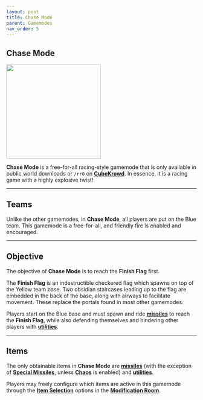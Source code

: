 ```yaml
---
layout: post
title: Chase Mode
parent: Gamemodes
nav_order: 5
---
```

**Chase Mode**
---

<div id="art_image">
    <img src="https://zeroniaserver.github.io/RocketRidersWiki/images/chase_mode.png" width="250"  />
</div>

**Chase Mode** is a free-for-all racing-style gamemode that is only available in public world downloads or `/rr0` on **[CubeKrowd](https://cubekrowd.net/)**. In essence, it is a racing game with a highly explosive twist!

---
## Teams
Unlike the other gamemodes, in **Chase Mode**, all players are put on the Blue team. This gamemode is a free-for-all, and friendly fire is enabled and encouraged.

---
## Objective
The objective of **Chase Mode** is to reach the **Finish Flag** first.

The **Finish Flag** is an indestructible checkered flag which spawns on top of the Yellow team base. Two obsidian staircases leading up to the flag are embedded in the back of the base, along with airways to facilitate movement. These replace the portals found in most other gamemodes.

Players start on the Blue base and must spawn and ride **[missiles](https://zeroniaserver.github.io/RocketRidersWiki/missiles)** to reach the **Finish Flag**, while also defending themselves and hindering other players with **[utilities](https://zeroniaserver.github.io/RocketRidersWiki/utilities)**.

---
## Items

The only obtainable items in **Chase Mode** are **[missiles](https://zeroniaserver.github.io/RocketRidersWiki/missiles)** (with the exception of **[Special Missiles](https://zeroniaserver.github.io/RocketRidersWiki/missiles/special_missiles)**, unless **[Chaos](https://zeroniaserver.github.io/RocketRidersWiki/modification_room/modifiers#chaos)** is enabled) and **[utilities](https://zeroniaserver.github.io/RocketRidersWiki/utilities)**.

Players may freely configure which items are active in this gamemode through the **[Item Selection](https://zeroniaserver.github.io/RocketRidersWiki/modification_room/item_selection)** options in the **[Modification Room](https://zeroniaserver.github.io/RocketRidersWiki/modification_room/)**.